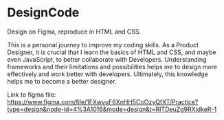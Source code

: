 # DesignCode

 Design on Figma, reproduce in HTML and CSS.
 
 This is a personal journey to improve my coding skills. 
 As a Product Designer, it is crucial that I learn the basics of HTML and CSS, and maybe even JavaScript, to better collaborate with Developers.
 Understanding frameworks and their limitations and possibilities helps me to design more effectively and work better with developers. 
 Ultimately, this knowledge helps me to become a better designer.

 Link to figma file: https://www.figma.com/file/1FXwvuF6XnHH5CoOzyQfXT/Practice?type=design&node-id=4%3A1016&mode=design&t=RITDeuZg9RXjdkeR-1
